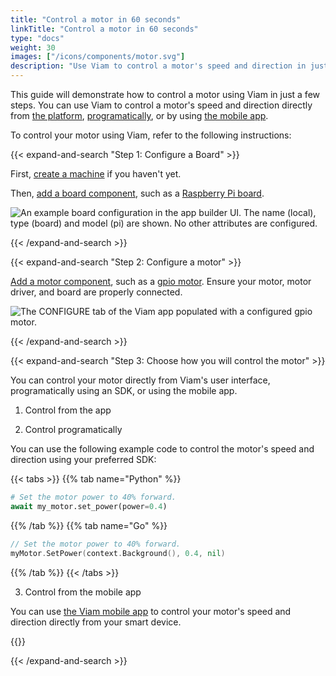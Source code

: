 ```yaml
---
title: "Control a motor in 60 seconds"
linkTitle: "Control a motor in 60 seconds"
type: "docs"
weight: 30
images: ["/icons/components/motor.svg"]
description: "Use Viam to control a motor's speed and direction in just a few steps."
---
```


This guide will demonstrate how to control a motor using Viam in just a few steps. You can use Viam to control a motor's speed and direction directly from [the platform](https://app.viam.com/), [programatically](https://docs.viam.com/build/program/), or by using [the mobile app](/fleet/#the-viam-mobile-app).

To control your motor using Viam, refer to the following instructions:

{{< expand-and-search "Step 1: Configure a Board" >}}

First, [create a machine](/cloud/machines/#add-a-new-machine) if you haven't yet.

Then, [add a board component](/components/board/), such as a [Raspberry Pi board](/components/board/pi/).

![An example board configuration in the app builder UI. The name (local), type (board) and model (pi) are shown. No other attributes are configured.](/components/board/pi-ui-config.png)

{{< /expand-and-search >}}

{{< expand-and-search "Step 2: Configure a motor" >}}

[Add a motor component](/components/motor/), such as a [gpio motor](/components/motor/gpio/).
Ensure your motor, motor driver, and board are properly connected.

![The CONFIGURE tab of the Viam app populated with a configured gpio motor.](/components/motor/gpio-config-ui.png)

{{< /expand-and-search >}}

{{< expand-and-search "Step 3: Choose how you will control the motor" >}}

You can control your motor directly from Viam's user interface, programatically using an SDK, or using the mobile app.

1. Control from the app

2. Control programatically

You can use the following example code to control the motor's speed and direction using your preferred SDK:

{{< tabs >}}
{{% tab name="Python" %}}

```python
# Set the motor power to 40% forward.
await my_motor.set_power(power=0.4)
```

{{% /tab %}}
{{% tab name="Go" %}}

```go
// Set the motor power to 40% forward.
myMotor.SetPower(context.Background(), 0.4, nil)

```

{{% /tab %}}
{{< /tabs >}}

3. Control from the mobile app

You can use [the Viam mobile app](/fleet/#the-viam-mobile-app) to control your motor's speed and direction directly from your smart device.

{{<gif webm_src="/fleet/mobile-app-control.webm" mp4_src="/fleet/mobile-app-control.mp4" alt="Using the control interface under the locations tab on the Viam mobile app" max-width="300px">}}

{{< /expand-and-search >}}
